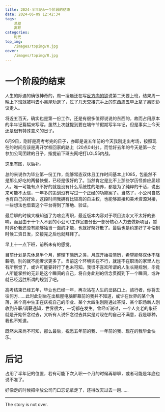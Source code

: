 ```yaml
---
title: 2024-半年记&一个阶段的结束
date: 2024-06-09 12:42:34
tags:
	总结
	离职
categories:
	时光
top_img:
    /images/topimg/0.jpg
cover:
    /images/topimg/0.jpg
---
```


# 一个阶段的结束

人生的际遇的确很神奇的，周一凌晨还在写[反方向的钟](https://blockedbyrain.github.io/2024/06/02/time/the-opposite-direction/)说第二天要上班，结果周一晚上下班就被叫去小黑屋劝退了，过了几天交接完手上的东西周五早上拿了离职协议走人。

将近五百天，确实也是第一份工作，还是有很多值得说说的东西的，故而占用原本的半年记篇幅来写写。虽然上次就提到要在端午节假期写半年记，但是事实上今天还是很有特殊意义的日子。

6月9日，刚好是高考考完的日子，亦即是说五年前的今天我刚走出考场，按照现在的时间应该是离开学校回家的路上（20点04分）。而恰好去年的今天是第一次参加公司团建的日子，指提前下班去网吧打LOL55内战。

这里有图，以后补。

总的来说作为毕业第一份工作，能够常态双休且工作时间基本上1085，包虽然不是那么好吃的两餐快餐，已经是很好的了。当然肯定是比不上那些学历怪兽应届超人。唯一可能有点不好的就是没有什么系统性的培养，都是为了纯粹的干活，说出来可能不太信，一年多的策划没有写过一个正经的功能案子。当然了，小公司自然也有自己的好处，这段时间我拥有比较高的自主权，也能够直接和美术资源对接，一些想法也借着这个平台得到了落地、验证。

最后聊的时候大概知道了为啥会离职，最近版本内容对于项目流水又不太好的影响，而且由于十个人不到的小公司/工作室要分出一部分核心人力去做新项目，暂时评价我还没有能够独当一面的才能，也就好聚好散了。最后也是约定好了补偿到时候工资日发，交接完之后也就拜拜了。

早上十一点下班，前所未有的感觉。

目前计划是先休息半个月，整理下简历之类，月底开始投简历，希望能够双休不降薪吧，别的就不能奢求更多了。当前这个环境实在不行，就连不在职场的家里人也有所察觉了，或许可能要转行了也未可知。我很不喜欢所谓的人生长期规划，毕竟人所能掌控的无非是这个瞬间的自己，将自身此刻的信念贯彻到下一个瞬间，或许就已经远胜所谓的规划了吧。

高考结束已经五年，毕业也已经一年，再次站在人生的岔路口上。旅行者，你将去往何方……此时此刻坐在出租屋电脑屏幕前的我并不知道，或许在世界的某个角落，某个高中生正在庆祝自己的毕业、某个大四生刚刚通过答辩、某个职场新人刚收到升职/调薪通知，世界很大，一切都在发生。曾经听说过，一个人变老的象征就是开始怀念过去，又听有人说怀念过去其实是对现在的自己不满意，我是哪种，我也不知道。

既然未来尚不可知，那么最后，祝愿五年前的我、一年前的我、现在的我毕业快乐。





# 后记

占用了半年记的位置，若有可能下次入职一个月的时候再聊聊，或者可能是年底也说不准了。

好像走的时候把伞放公司门口忘记拿走了，还得改天过去一趟……





<!-- more -->

---

The story is not over.

